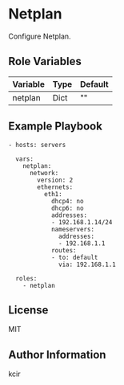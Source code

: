 Netplan
=========

Configure Netplan.

Role Variables
--------------

| Variable    | Type   | Default      |
| ----------- | ------ | ------------ |
| netplan     | Dict   | ""           |

Example Playbook
----------------

```
- hosts: servers

  vars:
    netplan:
      network:
        version: 2
        ethernets:
          eth1:
            dhcp4: no
            dhcp6: no
            addresses:
            - 192.168.1.14/24
            nameservers:
              addresses:
              - 192.168.1.1
            routes:
            - to: default
              via: 192.168.1.1

  roles:
    - netplan
```

License
-------

MIT

Author Information
------------------

kcir
